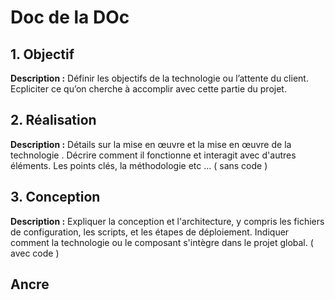 # Doc de la DOc


## 1. Objectif

**Description :** Définir les objectifs de la technologie ou l’attente du client. Ecpliciter ce qu’on cherche à accomplir avec cette partie du projet.


## 2. Réalisation

**Description :** Détails sur la mise en œuvre et la mise en œuvre  de la technologie . Décrire comment il fonctionne et interagit avec d'autres éléments. Les points clés, la méthodologie etc … 
( sans code )


## 3. Conception

**Description :** Expliquer la conception et l'architecture, y compris les fichiers de configuration, les scripts, et les étapes de déploiement. Indiquer comment la technologie ou le composant s'intègre dans le projet global.
( avec code )


## Ancre
